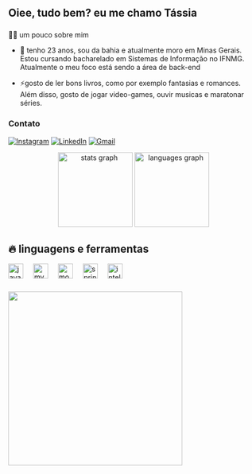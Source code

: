 <h2 align="left">Oiee, tudo bem? eu me chamo Tássia</h2>

###


  <summary>👨‍💻 um pouco sobre mim</summary>

  - 💬 tenho 23 anos, sou da bahia e atualmente moro em Minas Gerais. Estou cursando bacharelado em Sistemas de Informação no IFNMG. Atualmente o meu foco está sendo a área de back-end

  - ⚡gosto de ler bons livros, como por exemplo fantasias e romances. Além disso, gosto de jogar video-games, ouvir musicas e maratonar séries.
</details>

### Contato
<!-- Links -->

[![Instagram](https://img.shields.io/badge/Instagram-E4405F?style=for-the-badge&logo=instagram&logoColor=white)](https://www.instagram.com/tassiap_/?next=%2F)
[![LinkedIn](https://img.shields.io/badge/LinkedIn-0077B5?style=for-the-badge&logo=linkedin&logoColor=white)](https://www.linkedin.com/in/tassia-pereira-09719a244/)
[![Gmail](https://img.shields.io/badge/Gmail-D14836?style=for-the-badge&logo=gmail&logoColor=white)](https://mail.google.com/mail/u/0/#inbox)



<div align="center">
  <img src="https://github-readme-stats.vercel.app/api?username=tassia22&hide_title=false&hide_rank=false&show_icons=true&include_all_commits=true&count_private=true&disable_animations=false&theme=dracula&locale=en&hide_border=false" height="150" alt="stats graph"  />
  <img src="https://github-readme-stats.vercel.app/api/top-langs?username=tassia22&locale=en&hide_title=false&layout=compact&card_width=320&langs_count=5&theme=dracula&hide_border=false" height="150" alt="languages graph"  />
</div>

###

## 🔥 linguagens e ferramentas


<div align="left">
  <img src="https://cdn.jsdelivr.net/gh/devicons/devicon/icons/java/java-original.svg" height="30" alt="java logo"  />
  <img width="12" />
  <img src="https://cdn.jsdelivr.net/gh/devicons/devicon/icons/mysql/mysql-original.svg" height="30" alt="mysql logo"  />
  <img width="12" />
  <img src="https://cdn.jsdelivr.net/gh/devicons/devicon/icons/mongodb/mongodb-original.svg" height="30" alt="mongodb logo"  />
  <img width="12" />
  <img src="https://cdn.jsdelivr.net/gh/devicons/devicon/icons/spring/spring-original.svg" height="30" alt="spring logo"  />
  <img width="12" />
  <img src="https://cdn.jsdelivr.net/gh/devicons/devicon/icons/intellij/intellij-original.svg" height="30" alt="intellij logo"  />
</div>




###


###
<p align="left">
  <img align="center"  height="350" src="https://i.pinimg.com/originals/1b/3c/58/1b3c5821c4ef798f196b30cc3eb46ac2.gif"  />
</p>


###

